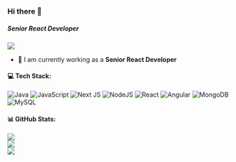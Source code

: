 ### Hi there 👋

##### **Senior React Developer**

[![](https://visitcount.itsvg.in/api?id=shaikdev2&icon=0&color=0)](https://visitcount.itsvg.in)

- 🔭 I am currently working as a **Senior React Developer**

#### 💻 Tech Stack:
![Java](https://img.shields.io/badge/java-%23ED8B00.svg?style=flat&logo=java&logoColor=white) ![JavaScript](https://img.shields.io/badge/javascript-%23323330.svg?style=flat&logo=javascript&logoColor=%23F7DF1E) ![Next JS](https://img.shields.io/badge/Next-black?style=flat&logo=next.js&logoColor=white) ![NodeJS](https://img.shields.io/badge/node.js-6DA55F?style=flat&logo=node.js&logoColor=white) ![React](https://img.shields.io/badge/react-%2320232a.svg?style=flat&logo=react&logoColor=%2361DAFB) ![Angular](https://img.shields.io/badge/angular-%23DD0031.svg?style=flat&logo=angular&logoColor=white) ![MongoDB](https://img.shields.io/badge/MongoDB-%234ea94b.svg?style=flat&logo=mongodb&logoColor=white) ![MySQL](https://img.shields.io/badge/mysql-%2300f.svg?style=flat&logo=mysql&logoColor=white)
#### 📊 GitHub Stats:
![](https://github-readme-stats.vercel.app/api?username=shaikdev2&theme=radical&hide_border=false&include_all_commits=false&count_private=false)<br/>
![](https://github-readme-streak-stats.herokuapp.com/?user=shaikdev2&theme=radical&hide_border=false)<br/>
![](https://github-readme-stats.vercel.app/api/top-langs/?username=shaikdev2&theme=radical&hide_border=false&include_all_commits=false&count_private=false&layout=compact)
